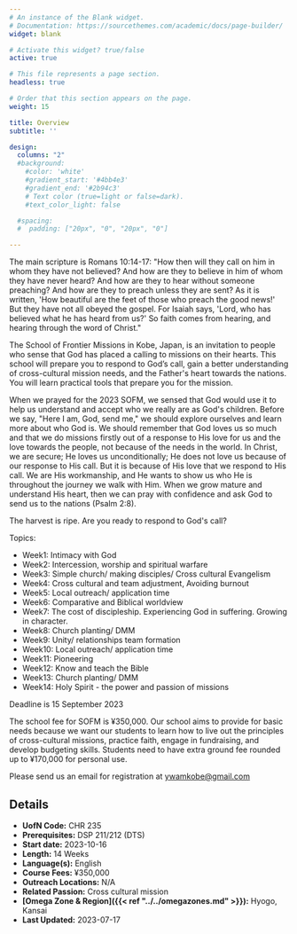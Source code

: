 ```yaml
---
# An instance of the Blank widget.
# Documentation: https://sourcethemes.com/academic/docs/page-builder/
widget: blank

# Activate this widget? true/false
active: true

# This file represents a page section.
headless: true

# Order that this section appears on the page.
weight: 15

title: Overview
subtitle: ''

design:
  columns: "2"
  #background:
    #color: 'white'
    #gradient_start: '#4bb4e3'
    #gradient_end: '#2b94c3'
    # Text color (true=light or false=dark).
    #text_color_light: false

  #spacing:
  #  padding: ["20px", "0", "20px", "0"]

---
```


The main scripture is Romans 10:14-17: "How then will they call on him in whom they have not believed? And how are they to believe in him of whom they have never heard? And how are they to hear without someone preaching? And how are they to preach unless they are sent? As it is written, 'How beautiful are the feet of those who preach the good news!' But they have not all obeyed the gospel. For Isaiah says, 'Lord, who has believed what he has heard from us?' So faith comes from hearing, and hearing through the word of Christ."

The School of Frontier Missions in Kobe, Japan, is an invitation to people who sense that God has placed a calling to missions on their hearts. This school will prepare you to respond to God’s call, gain a better understanding of cross-cultural mission needs, and the Father's heart towards the nations. You will learn practical tools that prepare you for the mission.

When we prayed for the 2023 SOFM, we sensed that God would use it to help us understand and accept who we really are as God's children. Before we say, "Here I am, God, send me," we should explore ourselves and learn more about who God is. We should remember that God loves us so much and that we do missions firstly out of a response to His love for us and the love towards the people, not because of the needs in the world. In Christ, we are secure; He loves us unconditionally; He does not love us because of our response to His call. But it is because of His love that we respond to His call. We are His workmanship, and He wants to show us who He is throughout the journey we walk with Him. When we grow mature and understand His heart, then we can pray with confidence and ask God to send us to the nations (Psalm 2:8).

The harvest is ripe. Are you ready to respond to God's call?

Topics: 

* Week1: Intimacy with God
* Week2: Intercession, worship and spiritual warfare
* Week3: Simple church/ making disciples/ Cross cultural Evangelism
* Week4: Cross cultural and team adjustment, Avoiding burnout
* Week5: Local outreach/ application time
* Week6: Comparative and Biblical worldview
* Week7: The cost of discipleship. Experiencing God in suffering. Growing in character.
* Week8: Church planting/ DMM
* Week9: Unity/ relationships team formation
* Week10: Local outreach/ application time
* Week11: Pioneering
* Week12: Know and teach the Bible
* Week13: Church planting/ DMM
* Week14: Holy Spirit - the power and passion of missions

Deadline is 15 September 2023

The school fee for SOFM is ¥350,000. Our school aims to provide for basic needs because we want our students to learn how to live out the principles of cross-cultural missions, practice faith, engage in fundraising, and develop budgeting skills. Students need to have extra ground fee rounded up to ¥170,000 for personal use.

Please send us an email for registration at ywamkobe@gmail.com

## Details

* **UofN Code:** CHR 235
* **Prerequisites:** DSP 211/212 (DTS)
* **Start date:** 2023-10-16
* **Length:** 14 Weeks
* **Language(s):** English
* **Course Fees:** ¥350,000
* **Outreach Locations:** N/A
* **Related Passion:** Cross cultural mission
* **[Omega Zone & Region]({{< ref "../../omegazones.md" >}}):** Hyogo, Kansai
* **Last Updated:** 2023-07-17
